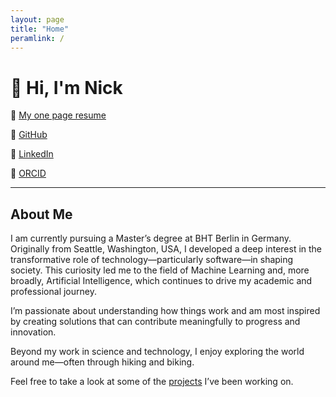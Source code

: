 ```yaml
---
layout: page
title: "Home"
peramlink: /
---
```


# 👋 Hi, I'm Nick

📄 [My one page resume](/assets/Nicks_Resume.pdf)

🐙 [GitHub](https://github.com/chandlernick)

🔗 [LinkedIn](https://www.linkedin.com/in/chandler-nick)

🪷 [ORCID](https://orcid.org/0009-0003-6546-2994)

---

## About Me

I am currently pursuing a Master’s degree at BHT Berlin in Germany. Originally from Seattle, Washington, USA, I developed a deep interest in the transformative role of technology—particularly software—in shaping society. This curiosity led me to the field of Machine Learning and, more broadly, Artificial Intelligence, which continues to drive my academic and professional journey.

I’m passionate about understanding how things work and am most inspired by creating solutions that can contribute meaningfully to progress and innovation.

Beyond my work in science and technology, I enjoy exploring the world around me—often through hiking and biking.

Feel free to take a look at some of the [projects](projects.md) I’ve been working on.

